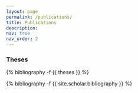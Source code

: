 ```yaml
---
layout: page
permalink: /publications/
title: Publications
description:
nav: true
nav_order: 2
---
```


<!-- TODO: add filters for entry types-->

<!-- _pages/publications.md -->

<h3 class="year">Theses</h3>
{% bibliography -f {{ theses }}  %}


<div class="publications">

{% bibliography -f {{ site.scholar.bibliography }} %}

</div>
